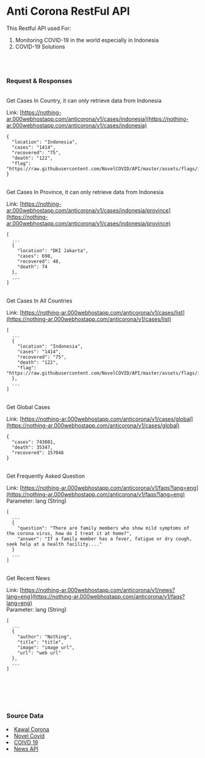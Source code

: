 # Anti Corona RestFul API

This Restful API used For:

1. Monitoring COVID-19 in the world especially in Indonesia
2. COVID-19 Solutions

<br>
<br>

### Request & Responses

<br>
Get Cases In Country, it can only retrieve data from Indonesia

Link: [https://nothing-ar.000webhostapp.com/anticorona/v1/cases/indonesia](https://nothing-ar.000webhostapp.com/anticorona/v1/cases/indonesia)
```$xslt
{
  "location": "Indonesia",
  "cases": "1414",
  "recovered": "75",
  "death": "122",
  "flag": "https://raw.githubusercontent.com/NovelCOVID/API/master/assets/flags/id.png"
}
```

<br>
Get Cases In Province, it can only retrieve data from Indonesia

Link: [https://nothing-ar.000webhostapp.com/anticorona/v1/cases/indonesia/province](https://nothing-ar.000webhostapp.com/anticorona/v1/cases/indonesia/province)
```$xslt
[
  ...
  {
    "location": "DKI Jakarta",
    "cases": 698,
    "recovered": 48,
    "death": 74
  },
  ...
]
```

<br>
Get Cases In All Countries

Link: [https://nothing-ar.000webhostapp.com/anticorona/v1/cases/list](https://nothing-ar.000webhostapp.com/anticorona/v1/cases/list)
```$xslt
[
  ...
  {
    "location": "Indonesia",
    "cases": "1414",
    "recovered": "75",
    "death": "122",
    "flag": "https://raw.githubusercontent.com/NovelCOVID/API/master/assets/flags/id.png"
  },
  ...
]
```

<br>
Get Global Cases

Link: [https://nothing-ar.000webhostapp.com/anticorona/v1/cases/global](https://nothing-ar.000webhostapp.com/anticorona/v1/cases/global)
```$xslt
{
  "cases": 743081,
  "death": 35347,
  "recovered": 157046
}
```

<br>
Get Frequently Asked Question

Link: [https://nothing-ar.000webhostapp.com/anticorona/v1/faqs?lang=eng](https://nothing-ar.000webhostapp.com/anticorona/v1/faqs?lang=eng)
<br> 
Parameter: lang (String)
```$xslt
[
  ...
  {
    "question": "There are family members who show mild symptoms of the corona virus, how do I treat it at home?",
    "answer": "If a family member has a fever, fatigue or dry cough, seek help at a health facility...."
  }
  ...
]
```

<br>
Get Recent News

Link: [https://nothing-ar.000webhostapp.com/anticorona/v1/news?lang=eng](https://nothing-ar.000webhostapp.com/anticorona/v1/faqs?lang=eng)
<br> 
Parameter: lang (String)
```$xslt
[
  ...
  {
    "author": "Nothing",
    "title": "title",
    "image": "image url",
    "url": "web url"
  },
  ...
]
```
<br></br>
<br></br>
### Source Data

<li><a href="https://kawalcorona.com">Kawal Corona</a></li>
<li><a href="https://github.com/novelcovid/api">Novel Covid</a></li>
<li><a href="https://www.covid19.go.id">COIVD 19</a></li>
<li><a href="https://https://newsapi.org/">News API</a></li>



